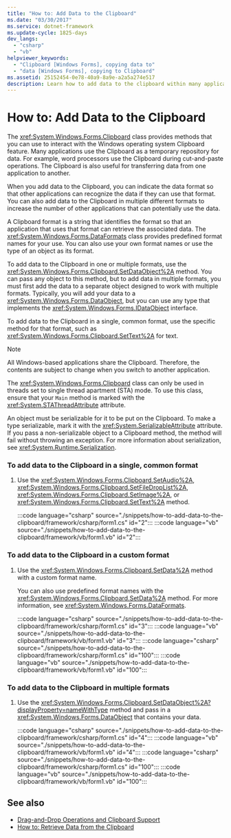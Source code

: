 ```yaml
---
title: "How to: Add Data to the Clipboard"
ms.date: "03/30/2017"
ms.service: dotnet-framework
ms.update-cycle: 1825-days
dev_langs:
  - "csharp"
  - "vb"
helpviewer_keywords:
  - "Clipboard [Windows Forms], copying data to"
  - "data [Windows Forms], copying to Clipboard"
ms.assetid: 25152454-0e78-40a9-8a9e-a2a5a274e517
description: Learn how to add data to the clipboard within many applications and transfer that data from one application to another.
---
```

# How to: Add Data to the Clipboard

The <xref:System.Windows.Forms.Clipboard> class provides methods that you can use to interact with the Windows operating system Clipboard feature. Many applications use the Clipboard as a temporary repository for data. For example, word processors use the Clipboard during cut-and-paste operations. The Clipboard is also useful for transferring data from one application to another.

When you add data to the Clipboard, you can indicate the data format so that other applications can recognize the data if they can use that format. You can also add data to the Clipboard in multiple different formats to increase the number of other applications that can potentially use the data.

A Clipboard format is a string that identifies the format so that an application that uses that format can retrieve the associated data. The <xref:System.Windows.Forms.DataFormats> class provides predefined format names for your use. You can also use your own format names or use the type of an object as its format.

To add data to the Clipboard in one or multiple formats, use the <xref:System.Windows.Forms.Clipboard.SetDataObject%2A> method. You can pass any object to this method, but to add data in multiple formats, you must first add the data to a separate object designed to work with multiple formats. Typically, you will add your data to a <xref:System.Windows.Forms.DataObject>, but you can use any type that implements the <xref:System.Windows.Forms.IDataObject> interface.

To add data to the Clipboard in a single, common format, use the specific method for that format, such as <xref:System.Windows.Forms.Clipboard.SetText%2A> for text.

> [!NOTE]
> All Windows-based applications share the Clipboard. Therefore, the contents are subject to change when you switch to another application.
>
> The <xref:System.Windows.Forms.Clipboard> class can only be used in threads set to single thread apartment (STA) mode. To use this class, ensure that your `Main` method is marked with the <xref:System.STAThreadAttribute> attribute.
>
> An object must be serializable for it to be put on the Clipboard. To make a type serializable, mark it with the <xref:System.SerializableAttribute> attribute. If you pass a non-serializable object to a Clipboard method, the method will fail without throwing an exception. For more information about serialization, see <xref:System.Runtime.Serialization>.

### To add data to the Clipboard in a single, common format

1. Use the <xref:System.Windows.Forms.Clipboard.SetAudio%2A>, <xref:System.Windows.Forms.Clipboard.SetFileDropList%2A>, <xref:System.Windows.Forms.Clipboard.SetImage%2A>, or <xref:System.Windows.Forms.Clipboard.SetText%2A> method.

    :::code language="csharp" source="./snippets/how-to-add-data-to-the-clipboard/framework/csharp/form1.cs" id="2":::
    :::code language="vb" source="./snippets/how-to-add-data-to-the-clipboard/framework/vb/form1.vb" id="2":::

### To add data to the Clipboard in a custom format

1. Use the <xref:System.Windows.Forms.Clipboard.SetData%2A> method with a custom format name.

    You can also use predefined format names with the <xref:System.Windows.Forms.Clipboard.SetData%2A> method. For more information, see <xref:System.Windows.Forms.DataFormats>.

    :::code language="csharp" source="./snippets/how-to-add-data-to-the-clipboard/framework/csharp/form1.cs" id="3":::
    :::code language="vb" source="./snippets/how-to-add-data-to-the-clipboard/framework/vb/form1.vb" id="3":::
    :::code language="csharp" source="./snippets/how-to-add-data-to-the-clipboard/framework/csharp/form1.cs" id="100":::
    :::code language="vb" source="./snippets/how-to-add-data-to-the-clipboard/framework/vb/form1.vb" id="100":::

### To add data to the Clipboard in multiple formats

1. Use the <xref:System.Windows.Forms.Clipboard.SetDataObject%2A?displayProperty=nameWithType> method and pass in a <xref:System.Windows.Forms.DataObject> that contains your data.

    :::code language="csharp" source="./snippets/how-to-add-data-to-the-clipboard/framework/csharp/form1.cs" id="4":::
    :::code language="vb" source="./snippets/how-to-add-data-to-the-clipboard/framework/vb/form1.vb" id="4":::
    :::code language="csharp" source="./snippets/how-to-add-data-to-the-clipboard/framework/csharp/form1.cs" id="100":::
    :::code language="vb" source="./snippets/how-to-add-data-to-the-clipboard/framework/vb/form1.vb" id="100":::

## See also

- [Drag-and-Drop Operations and Clipboard Support](drag-and-drop-operations-and-clipboard-support.md)
- [How to: Retrieve Data from the Clipboard](how-to-retrieve-data-from-the-clipboard.md)
